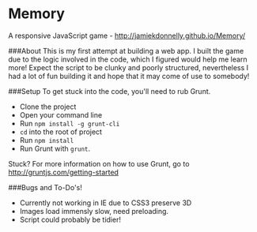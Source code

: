 Memory
======

A responsive JavaScript game - http://jamiekdonnelly.github.io/Memory/

###About
This is my first attempt at building a web app. I built the game due to the logic involved in the code, which I figured would help me learn more! Expect the script to be clunky and poorly structured, nevertheless I had a lot of fun building it and hope that it may come of use to somebody!  


###Setup
To get stuck into the code, you'll need to rub Grunt.
  * Clone the project
  * Open your command line
  * Run `npm install -g grunt-cli`
  * `cd` into the root of project
  * Run `npm install`
  * Run Grunt with `grunt`. 

Stuck? For more information on how to use Grunt, go to http://gruntjs.com/getting-started

###Bugs and To-Do's!
  - Currently not working in IE due to CSS3 preserve 3D 
  - Images load immensly slow, need preloading.
  - Script could probably be tidier! 
